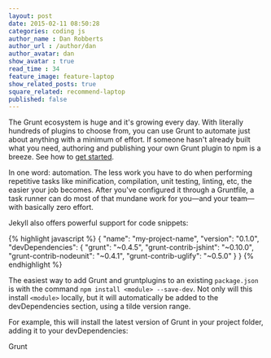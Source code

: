 ```yaml
---
layout: post
date: 2015-02-11 08:50:28
categories: coding js
author_name : Dan Robberts
author_url : /author/dan
author_avatar: dan
show_avatar : true
read_time : 34
feature_image: feature-laptop
show_related_posts: true
square_related: recommend-laptop
published: false
---
```


The Grunt ecosystem is huge and it's growing every day. With literally hundreds of plugins to choose from, you can use Grunt to automate just about anything with a minimum of effort. If someone hasn't already built what you need, authoring and publishing your own Grunt plugin to npm is a breeze. See how to [get started](http://gruntjs.com/).

In one word: automation. The less work you have to do when performing repetitive tasks like minification, compilation, unit testing, linting, etc, the easier your job becomes. After you've configured it through a Gruntfile, a task runner can do most of that mundane work for you—and your team—with basically zero effort.

Jekyll also offers powerful support for code snippets:

{% highlight javascript %}
{
  "name": "my-project-name",
  "version": "0.1.0",
  "devDependencies": {
    "grunt": "~0.4.5",
    "grunt-contrib-jshint": "~0.10.0",
    "grunt-contrib-nodeunit": "~0.4.1",
    "grunt-contrib-uglify": "~0.5.0"
  }
}
{% endhighlight %}

The easiest way to add Grunt and gruntplugins to an existing `package.json` is with the command `npm install <module> --save-dev`. Not only will this install `<module>` locally, but it will automatically be added to the devDependencies section, using a tilde version range.

For example, this will install the latest version of Grunt in your project folder, adding it to your devDependencies:

Grunt
